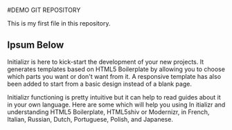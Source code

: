 #DEMO GIT REPOSITORY

This is my first file in this repository.


## Ipsum Below

Initializr is here to kick-start the development of your new projects. 
It generates templates based on HTML5 Boilerplate by allowing you to choose 
which parts you want or don't want from it. A responsive template has 
also been added to start from a basic design instead of a blank page.


Initializr functioning is pretty intuitive but it can help to read guides
 about it in your own language. Here are some which will help you using In
itializr and understanding HTML5 Boilerplate, HTML5shiv or Modernizr,
 in French, Italian, Russian, Dutch, Portuguese, Polish, and Japanese.
